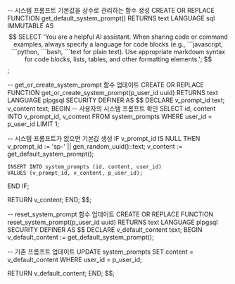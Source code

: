 -- 시스템 프롬프트 기본값을 상수로 관리하는 함수 생성
CREATE OR REPLACE FUNCTION get_default_system_prompt()
RETURNS text
LANGUAGE sql
IMMUTABLE
AS $$
    SELECT 'You are a helpful AI assistant. When sharing code or command examples, always specify a language for code blocks (e.g., ```javascript, ```python, ```bash, ```text for plain text). Use appropriate markdown syntax for code blocks, lists, tables, and other formatting elements.';
$$;

-- get_or_create_system_prompt 함수 업데이트
CREATE OR REPLACE FUNCTION get_or_create_system_prompt(p_user_id uuid)
RETURNS text
LANGUAGE plpgsql
SECURITY DEFINER
AS $$
DECLARE
  v_prompt_id text;
  v_content text;
BEGIN
  -- 사용자의 시스템 프롬프트 확인
  SELECT id, content INTO v_prompt_id, v_content
  FROM system_prompts
  WHERE user_id = p_user_id
  LIMIT 1;
  
  -- 시스템 프롬프트가 없으면 기본값 생성
  IF v_prompt_id IS NULL THEN
    v_prompt_id := 'sp-' || gen_random_uuid()::text;
    v_content := get_default_system_prompt();
    
    INSERT INTO system_prompts (id, content, user_id)
    VALUES (v_prompt_id, v_content, p_user_id);
  END IF;
  
  RETURN v_content;
END;
$$;

-- reset_system_prompt 함수 업데이트
CREATE OR REPLACE FUNCTION reset_system_prompt(p_user_id uuid)
RETURNS text
LANGUAGE plpgsql
SECURITY DEFINER
AS $$
DECLARE
  v_default_content text;
BEGIN
  v_default_content := get_default_system_prompt();
  
  -- 기존 프롬프트 업데이트
  UPDATE system_prompts
  SET content = v_default_content
  WHERE user_id = p_user_id;
  
  RETURN v_default_content;
END;
$$; 